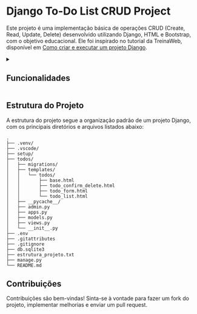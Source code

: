 # Django To-Do List CRUD Project

Este projeto é uma implementação básica de operações CRUD (Create, Read, Update, Delete) desenvolvido utilizando Django, HTML e Bootstrap, com o objetivo educacional. Ele foi inspirado no tutorial da TreinaWeb, disponível em [Como criar e executar um projeto Django](https://www.youtube.com/watch?v=rwSHQqQWGnI&list=PLZ5WLsqE1WPGPA0Z0H1XB8P6UwgTHOSaf).


<details>
<summary>

## Funcionalidades

</summary>

1. **Listagem de Tarefas:**
   - Página de listagem exibe todas as tarefas, destacando as concluídas.
   - Implementado com `TodoListView`.

2. **Adição de Nova Tarefa:**
   - Página de criação permite adicionar tarefas com título e data limite.
   - Implementado com `TodoCreateView`.

3. **Atualização de Tarefa:**
   - Página de edição permite modificar título e data limite.
   - Implementado com `TodoUpdateView`.

4. **Remoção de Tarefa:**
   - Página de exclusão com confirmação antes de remover a tarefa.
   - Implementado com `TodoDeleteView`.

5. **Marcar Tarefa como Concluída:**
   - URL específica permite marcar tarefa como concluída, registrando data.
   - Implementado com `TodoCompleteView`.

</details>

## Estrutura do Projeto

A estrutura do projeto segue a organização padrão de um projeto Django, com os principais diretórios e arquivos listados abaixo:

    .
    ├── .venv/
    ├── .vscode/
    ├── setup/
    ├── todos/
    │   ├── migrations/
    │   ├── templates/
    │   │   └── todos/
    │   │       ├── base.html
    │   │       ├── todo_confirm_delete.html
    │   │       ├── todo_form.html
    │   │       └── todo_list.html
    │   ├── __pycache__/
    │   ├── admin.py
    │   ├── apps.py
    │   ├── models.py
    │   ├── views.py
    │   └── __init__.py
    ├── .env
    ├── .gitattributes
    ├── .gitignore
    ├── db.sqlite3
    ├── estrutura_projeto.txt
    ├── manage.py
    └── README.md

## Contribuições

Contribuições são bem-vindas! Sinta-se à vontade para fazer um fork do projeto, implementar melhorias e enviar um pull request.
